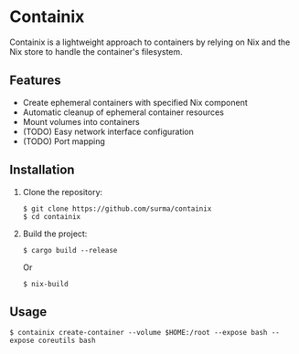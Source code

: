 # Containix

Containix is a lightweight approach to containers by relying on Nix and the Nix store to handle the container's filesystem.

## Features

- Create ephemeral containers with specified Nix component
- Automatic cleanup of ephemeral container resources
- Mount volumes into containers
- (TODO) Easy network interface configuration
- (TODO) Port mapping 

## Installation

1. Clone the repository:
   ```console
   $ git clone https://github.com/surma/containix
   $ cd containix
   ```

2. Build the project:
   ```console
   $ cargo build --release
   ```

   Or

   ```console
   $ nix-build
   ```

## Usage

```console
$ containix create-container --volume $HOME:/root --expose bash --expose coreutils bash
```

